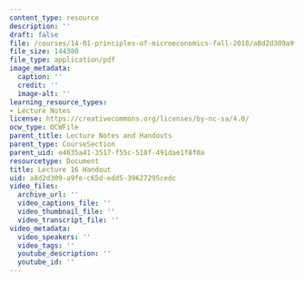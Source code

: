 ```yaml
---
content_type: resource
description: ''
draft: false
file: /courses/14-01-principles-of-microeconomics-fall-2018/a8d2d309a9fec65dedd539627295cedc_MIT14_01F18_handout16.pdf
file_size: 144380
file_type: application/pdf
image_metadata:
  caption: ''
  credit: ''
  image-alt: ''
learning_resource_types:
- Lecture Notes
license: https://creativecommons.org/licenses/by-nc-sa/4.0/
ocw_type: OCWFile
parent_title: Lecture Notes and Handouts
parent_type: CourseSection
parent_uid: e4635a41-3517-f55c-518f-491dae1f8f0a
resourcetype: Document
title: Lecture 16 Handout
uid: a8d2d309-a9fe-c65d-edd5-39627295cedc
video_files:
  archive_url: ''
  video_captions_file: ''
  video_thumbnail_file: ''
  video_transcript_file: ''
video_metadata:
  video_speakers: ''
  video_tags: ''
  youtube_description: ''
  youtube_id: ''
---
```

